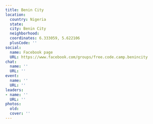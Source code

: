 ```yaml
---
title: Benin City
location:
  country: Nigeria
  state: 
  city: Benin City
  neighborhood: 
  coordinates: 6.333059, 5.622106
  plusCode: ''
social:
  name: Facebook page
  URL: https://www.facebook.com/groups/free.code.camp.benincity
chat:
  name: ''
  URL: ''
event:
  name: ''
  URL: ''
leaders:
- name: ''
  URL: ''
photos:
  old: 
  cover: ''
---
```

